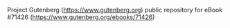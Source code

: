 Project Gutenberg (https://www.gutenberg.org) public repository
for eBook #71426 (https://www.gutenberg.org/ebooks/71426)
